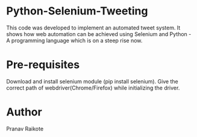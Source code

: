 # Python-Selenium-Tweeting

This code was developed to implement an automated tweet system. 
It shows how web automation can be achieved using Selenium and Python - A programming language which is on a steep rise now.

# Pre-requisites
Download and install selenium module (pip install selenium).
Give the correct path of webdriver(Chrome/Firefox) while initializing the driver.

# Author
Pranav Raikote
